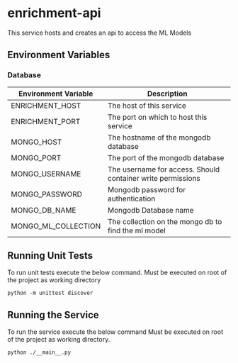 # enrichment-api

This service hosts and creates an api to access the ML Models

## Environment Variables

### Database
| Environment Variable | Description                                                 |
|----------------------|-------------------------------------------------------------|
| ENRICHMENT_HOST      | The host of this service                                    |
| ENRICHMENT_PORT      | The port on which to host this service                      |
| MONGO_HOST           | The hostname of the mongodb database                        |
| MONGO_PORT           | The port of the mongodb database                            |
| MONGO_USERNAME       | The username for access. Should container write permissions |
| MONGO_PASSWORD       | Mongodb password for authentication                         |
| MONGO_DB_NAME        | Mongodb Database name                                       |
| MONGO_ML_COLLECTION  | The collection on the mongo db to find the ml model         |

## Running Unit Tests
To run unit tests execute the below command. Must be executed on root of the project as working directory
```commandline
python -m unittest discover
```
## Running the Service
To run the service execute the below command  Must be executed on root of the project as working directory.
```commandline
python ./__main__.py
```
